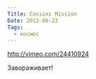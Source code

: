 ```yaml
---
Title: Cassini Mission
Date: 2013-06-23
Tags:
  - космос
---
```


http://vimeo.com/24410924

Завораживает!